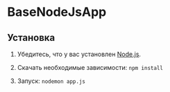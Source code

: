 # BaseNodeJsApp   

## Установка

1. Убедитесь, что у вас установлен [Node.js](https://nodejs.org/).

2. Скачать необходимые зависимости:
   ```npm install```
3. Запуск:
   ```nodemon app.js```
